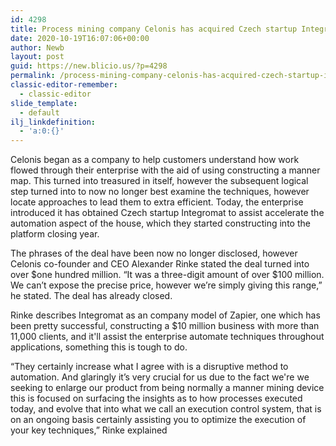 ```yaml
---
id: 4298
title: Process mining company Celonis has acquired Czech startup Integromat to help bolster its automation services
date: 2020-10-19T16:07:06+00:00
author: Newb
layout: post
guid: https://new.blicio.us/?p=4298
permalink: /process-mining-company-celonis-has-acquired-czech-startup-integromat-to-help-bolster-its-automation-services/
classic-editor-remember:
  - classic-editor
slide_template:
  - default
ilj_linkdefinition:
  - 'a:0:{}'
---
```

Celonis began as a company to help customers understand how work flowed through their enterprise with the aid of using constructing a manner map. This turned into treasured in itself, however the subsequent logical step turned into to now no longer best examine the techniques, however locate approaches to lead them to extra efficient. Today, the enterprise introduced it has obtained Czech startup Integromat to assist accelerate the automation aspect of the house, which they started constructing into the platform closing year.

The phrases of the deal have been now no longer disclosed, however Celonis co-founder and CEO Alexander Rinke stated the deal turned into over $one hundred million. “It was a three-digit amount of over $100 million. We can’t expose the precise price, however we’re simply giving this range,” he stated. The deal has already closed.

Rinke describes Integromat as an company model of Zapier, one which has been pretty successful, constructing a $10 million business with more than 11,000 clients, and it'll assist the enterprise automate techniques throughout applications, something this is tough to do.

“They certainly increase what I agree with is a disruptive method to automation. And glaringly it’s very crucial for us due to the fact we're we seeking to enlarge our product from being normally a manner mining device this is focused on surfacing the insights as to how processes executed today, and evolve that into what we call an execution control system, that is on an ongoing basis certainly assisting you to optimize the execution of your key techniques,” Rinke explained